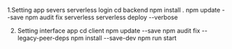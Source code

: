 1.Setting app severs
serverless login
cd backend
npm install .
npm update --save
npm audit fix
serverless
serverless deploy --verbose

2. Setting interface app
cd client
npm update --save
npm audit fix --legacy-peer-deps
npm install --save-dev
npm run start
